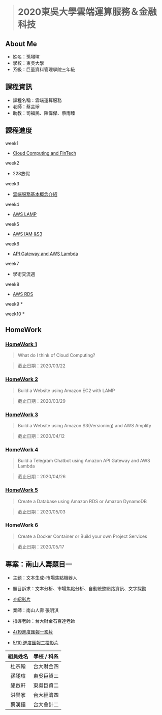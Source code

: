 > # 2020東吳大學雲端運算服務＆金融科技

## About Me
* 姓名：孫翊瑄
* 學校：東吳大學
* 系級：巨量資料管理學院三年級

## 課程資訊
* 課程名稱：雲端運算服務
* 老師：蔡芸琤
* 助教：司福民、陳偉傑、蔡雨臻

## 課程進度
week1
* [Cloud Computing and FinTech](https://docs.google.com/presentation/d/e/2PACX-1vQQ4-146uvQCZn9VjZKTZM2P_svSrkrzvVN2dlKmXVK3IlqYWTTmBfaG1unOBZ65gOuVyac4c__RIj2/pub?start=false&loop=false&delayms=3000&fbclid=IwAR3B47fq5aXUh_oa6KUf2rF3MyEMeNgh7AU6a_uF2i1gYdL40TOSx06EHtM&slide=id.gbde736d55e_0_107)

week2
* 228放假

week3
* [雲端服務基本概念介紹](https://drive.google.com/file/d/1UYbm03ehUAsKlICvyp1P4I0PZ_g8vlCv/view)

week4
* [AWS LAMP](https://drive.google.com/file/d/1ysolgVFlpZTMhIPXL7sbdnSzjG5XUicN/view)

week5
* [AWS IAM &S3](https://drive.google.com/file/d/1zTAF-32yebhsIAqjfyM30cjMKl9lvbf-/view)

week6
* [API Gateway and AWS Lambda](https://drive.google.com/file/d/1-AsnJmAldi_-gPnxdQcyBifScMmR_IBk/view)

week7
* 學術交流週

week8
* [AWS RDS](https://drive.google.com/file/d/1-Tt21ovueEePMO75VcPnuZADbrIcL4jH/view)

week9
* 

week10
*

## HomeWork
### [HomeWork 1](https://github.com/yi-hsuan-sun/fintech/blob/main/HW/homework1.md) 
> What do I think of Cloud Computing?

> 截止日期：2020/03/22

### [HomeWork 2](https://youtu.be/q2-za882nwU) 
> Build a Website using Amazon EC2 with LAMP

> 截止日期：2020/03/29

### [HomeWork 3](https://youtu.be/VHmzQrbTMRY)
> Build a Website using Amazon S3(Versioning)
and AWS Amplify

> 截止日期：2020/04/12

### [HomeWork 4](https://youtu.be/m3zIOG039YE)
> Build a Telegram Chatbot using Amazon API
Gateway and AWS Lambda

> 截止日期：2020/04/26

### [HomeWork 5](https://youtu.be/WWqD-_CmFHY)
> Create a Database using Amazon RDS or
Amazon DynamoDB

> 截止日期：2020/05/03

### HomeWork 6
>Create a Docker Container or Build your own
Project Services

> 截止日期：2020/05/17

## 專案：南山人壽題目一
* 主題：文本生成-市場焦點機器人
* 題目訴求：文本分析、市場焦點分析、自動統整網路資訊、文字探勘
* [介紹影片](https://www.youtube.com/watch?v=fkgywFwyhOs)

* 業師：南山人壽 張明淇    
* 指導老師：台大財金石百達老師
* [4/19進度匯報一影片](https://youtu.be/tEMPKnyzjzM)
* [5/10 進度匯報二投影片](https://cdn.fbsbx.com/v/t59.2708-21/180693823_875473853036651_4580435053637115285_n.pptx/%E5%8D%97%E5%B1%B1%E4%B8%80T2-%E9%80%B2%E5%BA%A6%E5%8C%AF%E5%A0%B1%E4%BA%8C.pptx?_nc_cat=107&ccb=1-3&_nc_sid=0cab14&_nc_ohc=sVgAiIZ2VzwAX8wV7TP&_nc_ht=cdn.fbsbx.com&oh=2b72e8b995d8a7df5d989ec731a56fff&oe=609A7428&dl=1)

| 組員姓名   | 學校 / 科系   | 
| :---: | :-------------: | 
| 杜宗翰   | 台大財金四       | 
| 孫翊瑄   | 東吳巨資三       | 
| 邱啟軒   | 東吳巨資二       |
| 洪譽家   | 台大經濟四       | 
| 蔡漢錩   | 台大會計二       | 


